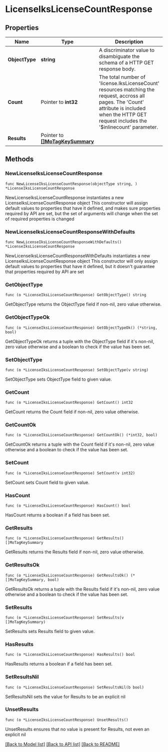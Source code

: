 # LicenseIksLicenseCountResponse

## Properties

Name | Type | Description | Notes
------------ | ------------- | ------------- | -------------
**ObjectType** | **string** | A discriminator value to disambiguate the schema of a HTTP GET response body. | 
**Count** | Pointer to **int32** | The total number of &#39;license.IksLicenseCount&#39; resources matching the request, accross all pages. The &#39;Count&#39; attribute is included when the HTTP GET request includes the &#39;$inlinecount&#39; parameter. | [optional] 
**Results** | Pointer to [**[]MoTagKeySummary**](MoTagKeySummary.md) |  | [optional] 

## Methods

### NewLicenseIksLicenseCountResponse

`func NewLicenseIksLicenseCountResponse(objectType string, ) *LicenseIksLicenseCountResponse`

NewLicenseIksLicenseCountResponse instantiates a new LicenseIksLicenseCountResponse object
This constructor will assign default values to properties that have it defined,
and makes sure properties required by API are set, but the set of arguments
will change when the set of required properties is changed

### NewLicenseIksLicenseCountResponseWithDefaults

`func NewLicenseIksLicenseCountResponseWithDefaults() *LicenseIksLicenseCountResponse`

NewLicenseIksLicenseCountResponseWithDefaults instantiates a new LicenseIksLicenseCountResponse object
This constructor will only assign default values to properties that have it defined,
but it doesn't guarantee that properties required by API are set

### GetObjectType

`func (o *LicenseIksLicenseCountResponse) GetObjectType() string`

GetObjectType returns the ObjectType field if non-nil, zero value otherwise.

### GetObjectTypeOk

`func (o *LicenseIksLicenseCountResponse) GetObjectTypeOk() (*string, bool)`

GetObjectTypeOk returns a tuple with the ObjectType field if it's non-nil, zero value otherwise
and a boolean to check if the value has been set.

### SetObjectType

`func (o *LicenseIksLicenseCountResponse) SetObjectType(v string)`

SetObjectType sets ObjectType field to given value.


### GetCount

`func (o *LicenseIksLicenseCountResponse) GetCount() int32`

GetCount returns the Count field if non-nil, zero value otherwise.

### GetCountOk

`func (o *LicenseIksLicenseCountResponse) GetCountOk() (*int32, bool)`

GetCountOk returns a tuple with the Count field if it's non-nil, zero value otherwise
and a boolean to check if the value has been set.

### SetCount

`func (o *LicenseIksLicenseCountResponse) SetCount(v int32)`

SetCount sets Count field to given value.

### HasCount

`func (o *LicenseIksLicenseCountResponse) HasCount() bool`

HasCount returns a boolean if a field has been set.

### GetResults

`func (o *LicenseIksLicenseCountResponse) GetResults() []MoTagKeySummary`

GetResults returns the Results field if non-nil, zero value otherwise.

### GetResultsOk

`func (o *LicenseIksLicenseCountResponse) GetResultsOk() (*[]MoTagKeySummary, bool)`

GetResultsOk returns a tuple with the Results field if it's non-nil, zero value otherwise
and a boolean to check if the value has been set.

### SetResults

`func (o *LicenseIksLicenseCountResponse) SetResults(v []MoTagKeySummary)`

SetResults sets Results field to given value.

### HasResults

`func (o *LicenseIksLicenseCountResponse) HasResults() bool`

HasResults returns a boolean if a field has been set.

### SetResultsNil

`func (o *LicenseIksLicenseCountResponse) SetResultsNil(b bool)`

 SetResultsNil sets the value for Results to be an explicit nil

### UnsetResults
`func (o *LicenseIksLicenseCountResponse) UnsetResults()`

UnsetResults ensures that no value is present for Results, not even an explicit nil

[[Back to Model list]](../README.md#documentation-for-models) [[Back to API list]](../README.md#documentation-for-api-endpoints) [[Back to README]](../README.md)


